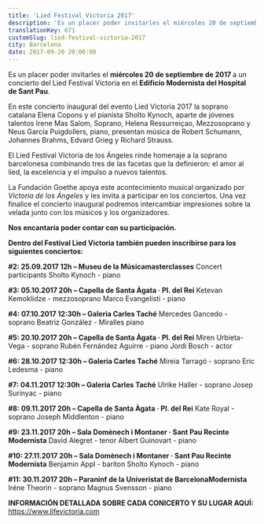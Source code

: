 ```yaml
---
title: 'Lied Festival Victoria 2017'
description: 'Es un placer poder invitarles el miércoles 20 de septiembre de 2017 a un concierto del Lied Festival Victoria en el Edificio Modernista del Hospital de Sant Pau.'
translationKey: 671
customSlug: lied-festival-victoria-2017
city: Barcelona
date: 2017-09-20 20:00:00
---
```


Es un placer poder invitarles el <strong>miércoles 20 de septiembre de 2017 </strong>a un concierto del Lied Festival Victoria en el <strong>Edificio Modernista del Hospital de Sant Pau</strong>.

En este concierto inaugural del evento Lied Victoria 2017 la soprano catalana Elena Copons y el pianista Sholto Kynoch, aparte de jóvenes talentos Irene Mas Salom, Soprano, Helena Ressurreiçao, Mezzosoprano y Neus García Puigdollers, piano, presentan música de Robert Schumann, Johannes Brahms, Edvard Grieg y Richard Strauss.

El Lied Festival Victoria de los Ángeles rinde homenaje a la soprano barcelonesa combinando tres de las facetas que la definieron: el amor al lied, la excelencia y el impulso a nuevos talentos.

La Fundación Goethe apoya este acontecimiento musical organizado por <em>Victoria de los Ángeles</em> y les invita a participar en los conciertos. Una vez finalice el concierto inaugural podremos intercambiar impresiones sobre la velada junto con los músicos y los organizadores.

<strong>Nos encantaría poder contar con su participación.</strong>

<div class="line"></div> <strong>Dentro del Festival Lied Victoria también pueden inscribirse para los siguientes conciertos:</strong>

<strong>#2: 25.09.2017 12h – Museu de la Músicamasterclasses</strong> Concert participants Sholto Kynoch - piano

<strong>#3: 05.10.2017 20h – Capella de Santa Àgata · Pl. del Rei</strong> Ketevan Kemoklidze - mezzosoprano Marco Evangelisti - piano

<strong>#4: 07.10.2017 12:30h – Galeria Carles Taché</strong> Mercedes Gancedo - soprano Beatriz González - Miralles piano

<strong>#5: 20.10.2017 20h – Capella de Santa Àgata · Pl. del Rei</strong> Miren Urbieta-Vega - soprano Rubén Fernández Aguirre - piano Jordi Bosch - actor

<strong>#6: 28.10.2017 12:30h – Galeria Carles Taché</strong> Mireia Tarragó - soprano Eric Ledesma - piano

<strong>#7: 04.11.2017 12:30h – Galeria Carles Taché</strong> Ulrike Haller - soprano Josep Surinyac - piano

<strong>#8: 09.11.2017 20h – Capella de Santa Àgata · Pl. del Rei</strong> Kate Royal - soprano Joseph Middlenton - piano

<strong>#9: 23.11.2017 20h – Sala Domènech i Montaner · Sant Pau Recinte Modernista</strong> David Alegret - tenor Albert Guinovart - piano

<strong>#10: 27.11.2017 20h – Sala Domènech i Montaner · Sant Pau Recinte Modernista</strong> Benjamin Appl - baríton Sholto Kynoch - piano

<strong>#11: 30.11.2017 20h – Paraninf de la Univeristat de BarcelonaModernista</strong> Iréne Theorin - soprano Magnus Svensson - piano

<strong>INFORMACIÓN DETALLADA SOBRE CADA CONICERTO Y SU LUGAR AQUÍ: </strong><a href="https://www.lifevictoria.com" target="_blank" rel="nofollow noopener noreferrer">https://www.lifevictoria.com</a>
